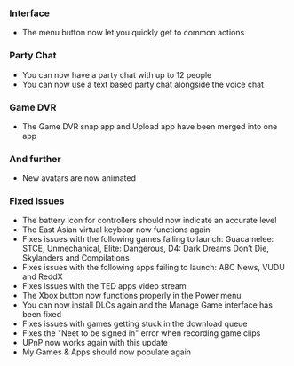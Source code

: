 
### Interface
- The menu button now let you quickly get to common actions

### Party Chat
- You can now have a party chat with up to 12 people
- You can now use a text based party chat alongside the voice chat

### Game DVR
- The Game DVR snap app and Upload app have been merged into one app

### And further
- New avatars are now animated

### Fixed issues
- The battery icon for controllers should now indicate an accurate level
- The East Asian virtual keyboar now functions again
- Fixes issues with the following games failing to launch: Guacamelee: STCE, Unmechanical, Elite: Dangerous, D4: Dark Dreams Don’t Die, Skylanders and Compilations
- Fixes issues with the following apps failing to launch: ABC News, VUDU and ReddX
- Fixes issues with the TED apps video stream
- The Xbox button now functions properly in the Power menu
- You can now install DLCs again and the Manage Game interface has been fixed
- Fixes issues with games getting stuck in the download queue
- Fixes the "Neet to be signed in" error when recording game clips
- UPnP now works again with this update
- My Games & Apps should now populate again